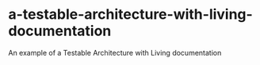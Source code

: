 # a-testable-architecture-with-living-documentation
An example of a Testable Architecture with Living documentation
